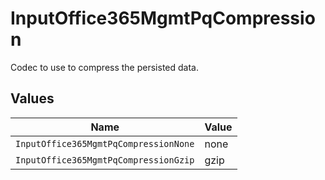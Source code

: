 # InputOffice365MgmtPqCompression

Codec to use to compress the persisted data.


## Values

| Name                                  | Value                                 |
| ------------------------------------- | ------------------------------------- |
| `InputOffice365MgmtPqCompressionNone` | none                                  |
| `InputOffice365MgmtPqCompressionGzip` | gzip                                  |